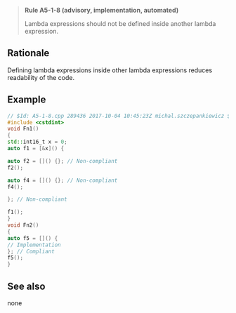 > **Rule A5-1-8 (advisory, implementation, automated)**
>
> Lambda expressions should not be defined inside another
> lambda expression.

## Rationale

Defining lambda expressions inside other lambda expressions reduces readability of
the code.

## Example

```cpp
// $Id: A5-1-8.cpp 289436 2017-10-04 10:45:23Z michal.szczepankiewicz $
#include <cstdint>
void Fn1()
{
std::int16_t x = 0;
auto f1 = [&x]() {

auto f2 = []() {}; // Non-compliant
f2();

auto f4 = []() {}; // Non-compliant
f4();

}; // Non-compliant

f1();
}
void Fn2()
{
auto f5 = []() {
// Implementation
}; // Compliant
f5();
}

```

## See also

none
